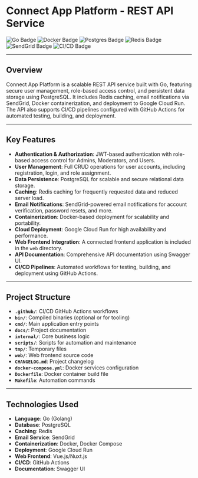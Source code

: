 # **Connect App Platform - REST API Service**  

![Go Badge](https://img.shields.io/badge/Go-1.x-blue) ![Docker Badge](https://img.shields.io/badge/Docker-Enabled-blue) ![Postgres Badge](https://img.shields.io/badge/Postgres-Database-green) ![Redis Badge](https://img.shields.io/badge/Redis-Caching-red) ![SendGrid Badge](https://img.shields.io/badge/Email-SendGrid-blue) ![CI/CD Badge](https://img.shields.io/badge/CI%2FCD-GitHub%20Actions-blue)

---

## **Overview**  

Connect App Platform is a scalable REST API service built with Go, featuring secure user management, role-based access control, and persistent data storage using PostgreSQL. It includes Redis caching, email notifications via SendGrid, Docker containerization, and deployment to Google Cloud Run. The API also supports CI/CD pipelines configured with GitHub Actions for automated testing, building, and deployment.

---

## Key Features

- **Authentication & Authorization**: JWT-based authentication with role-based access control for Admins, Moderators, and Users.
- **User Management**: Full CRUD operations for user accounts, including registration, login, and role assignment.
- **Data Persistence**: PostgreSQL for scalable and secure relational data storage.
- **Caching**: Redis caching for frequently requested data and reduced server load.
- **Email Notifications**: SendGrid-powered email notifications for account verification, password resets, and more.
- **Containerization**: Docker-based deployment for scalability and portability.
- **Cloud Deployment**: Google Cloud Run for high availability and performance.
- **Web Frontend Integration**: A connected frontend application is included in the `web` directory.
- **API Documentation**: Comprehensive API documentation using Swagger UI.
- **CI/CD Pipelines**: Automated workflows for testing, building, and deployment using GitHub Actions.

---

## Project Structure

- **`.github/`**: CI/CD GitHub Actions workflows  
- **`bin/`**: Compiled binaries (optional or for tooling)  
- **`cmd/`**: Main application entry points  
- **`docs/`**: Project documentation  
- **`internal/`**: Core business logic  
- **`scripts/`**: Scripts for automation and maintenance  
- **`tmp/`**: Temporary files  
- **`web/`**: Web frontend source code  
- **`CHANGELOG.md`**: Project changelog  
- **`docker-compose.yml`**: Docker services configuration  
- **`Dockerfile`**: Docker container build file  
- **`Makefile`**: Automation commands  

---

## Technologies Used

- **Language**: Go (Golang)  
- **Database**: PostgreSQL  
- **Caching**: Redis  
- **Email Service**: SendGrid  
- **Containerization**: Docker, Docker Compose  
- **Deployment**: Google Cloud Run  
- **Web Frontend**: Vue.js/Nuxt.js  
- **CI/CD**: GitHub Actions  
- **Documentation**: Swagger UI  
